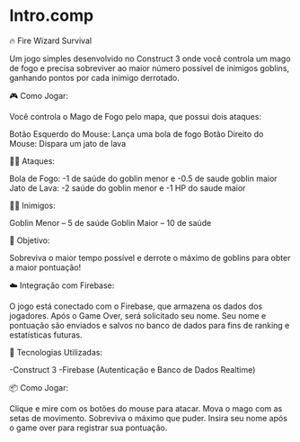 # Intro.comp

🔥 Fire Wizard Survival

Um jogo simples desenvolvido no Construct 3 onde você controla um mago de fogo e precisa sobreviver ao maior número possível de inimigos goblins, ganhando pontos por cada inimigo derrotado.

🎮 Como Jogar:

Você controla o Mago de Fogo pelo mapa, que possui dois ataques:

Botão Esquerdo do Mouse: Lança uma bola de fogo 
Botão Direito do Mouse: Dispara um jato de lava

🧙‍♂️ Ataques:

Bola de Fogo:	-1 de saúde do goblin menor e -0.5 de saude goblin maior
Jato de Lava:	-2 saúde do goblin menor e -1 HP do saude maior

🧟‍♂️ Inimigos:

Goblin Menor – 5 de saúde
Goblin Maior – 10 de saúde

🎯 Objetivo:

Sobreviva o maior tempo possível e derrote o máximo de goblins para obter a maior pontuação!

☁️ Integração com Firebase:

O jogo está conectado com o Firebase, que armazena os dados dos jogadores.
Após o Game Over, será solicitado seu nome.
Seu nome e pontuação são enviados e salvos no banco de dados para fins de ranking e estatísticas futuras.

🚀 Tecnologias Utilizadas:

-Construct 3
-Firebase (Autenticação e Banco de Dados Realtime)

📦 Como Jogar:

Clique e mire com os botões do mouse para atacar.
Mova o mago com as setas de movimento.
Sobreviva o máximo que puder.
Insira seu nome após o game over para registrar sua pontuação.

